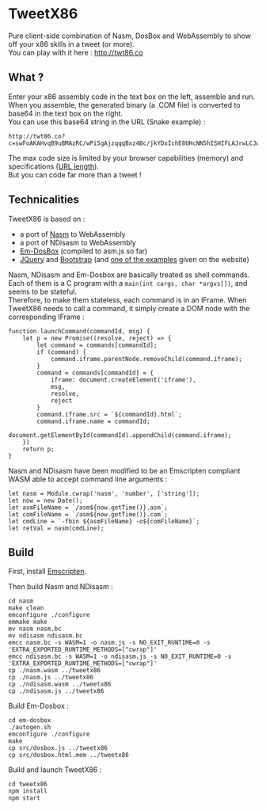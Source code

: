 # TweetX86

Pure client-side combination of Nasm, DosBox and WebAssembly to show off your x86 skills in a tweet (or more).  
You can play with it here : http://twt86.co

## What ?

Enter your x86 assembly code in the text box on the left, assemble and run.  
When you assemble, the generated binary (a .COM file) is converted to base64 in the text box on the right.  
You can use this base64 string in the URL (Snake example) :

    http://twt86.co?c=swFoAKAHvqB9uBMAzRC/wPi5gAjzqqqBxz4Bc/jkYDxIchE8UHcNN5hISHIFLAJrwLCJwwHetIa2780VtEUmMCR72uvB

The max code size is limited by your browser capabilities (memory) and specifications ([URL length](https://stackoverflow.com/questions/812925/what-is-the-maximum-possible-length-of-a-query-string)).  
But you can code far more than a tweet !

## Technicalities

TweetX86 is based on :

- a port of [Nasm](https://www.nasm.us/) to WebAssembly
- a port of NDisasm to WebAssembly
- [Em-DosBox](https://github.com/dreamlayers/em-dosbox) (compiled to asm.js so far)
- [JQuery](https://github.com/jquery/jquery) and [Bootstrap](https://github.com/twbs/bootstrap) (and [one of the examples](https://getbootstrap.com/docs/4.1/examples/cover/) given on the website)

Nasm, NDisasm and Em-Dosbox are basically treated as shell commands. Each of them is a C program with a `main(int cargs, char *argvs[])`, and seems to be stateful.  
Therefore, to make them stateless, each command is in an IFrame. When TweetX86 needs to call a command, it simply create a DOM node with the corresponding IFrame :

    function launchCommand(commandId, msg) {
        let p = new Promise((resolve, reject) => {
            let command = commands[commandId];
            if (command) {
                command.iframe.parentNode.removeChild(command.iframe);
            }
            command = commands[commandId] = {
                iframe: document.createElement('iframe'),
                msg,
                resolve,
                reject
            }
            command.iframe.src = `${commandId}.html`;
            command.iframe.name = commandId;
            document.getElementById(commandId).appendChild(command.iframe);
        })
        return p;
    }

Nasm and NDisasm have been modified to be an Emscripten compliant WASM able to accept command line arguments :

    let nasm = Module.cwrap('nasm', 'number', ['string']);
    let now = new Date();
    let asmFileName = `/asm${now.getTime()}.asm`;
    let comFileName = `/asm${now.getTime()}.com`;
    let cmdLine = `-fbin ${asmFileName} -o${comFileName}`;
    let retVal = nasm(cmdLine);

## Build

First, install [Emscripten](http://kripken.github.io/emscripten-site/docs/getting_started/downloads.html).

Then build Nasm and NDisasm :

    cd nasm
    make clean
    emconfigure ./configure
    emmake make
    mv nasm nasm.bc
    mv ndisasm ndisasm.bc
    emcc nasm.bc -s WASM=1 -o nasm.js -s NO_EXIT_RUNTIME=0 -s 'EXTRA_EXPORTED_RUNTIME_METHODS=["cwrap"]'
    emcc ndisasm.bc -s WASM=1 -o ndisasm.js -s NO_EXIT_RUNTIME=0 -s 'EXTRA_EXPORTED_RUNTIME_METHODS=["cwrap"]'
    cp ./nasm.wasm ../tweetx86
    cp ./nasm.js ../tweetx86
    cp ./ndisasm.wasm ../tweetx86
    cp ./ndisasm.js ../tweetx86

Build Em-Dosbox :

    cd em-dosbox
    ./autogen.sh
    emconfigure ./configure
    make
    cp src/dosbox.js ../tweetx86
    cp src/dosbox.html.mem ../tweetx86

Build and launch TweetX86 :

    cd tweetx86
    npm install
    npm start
